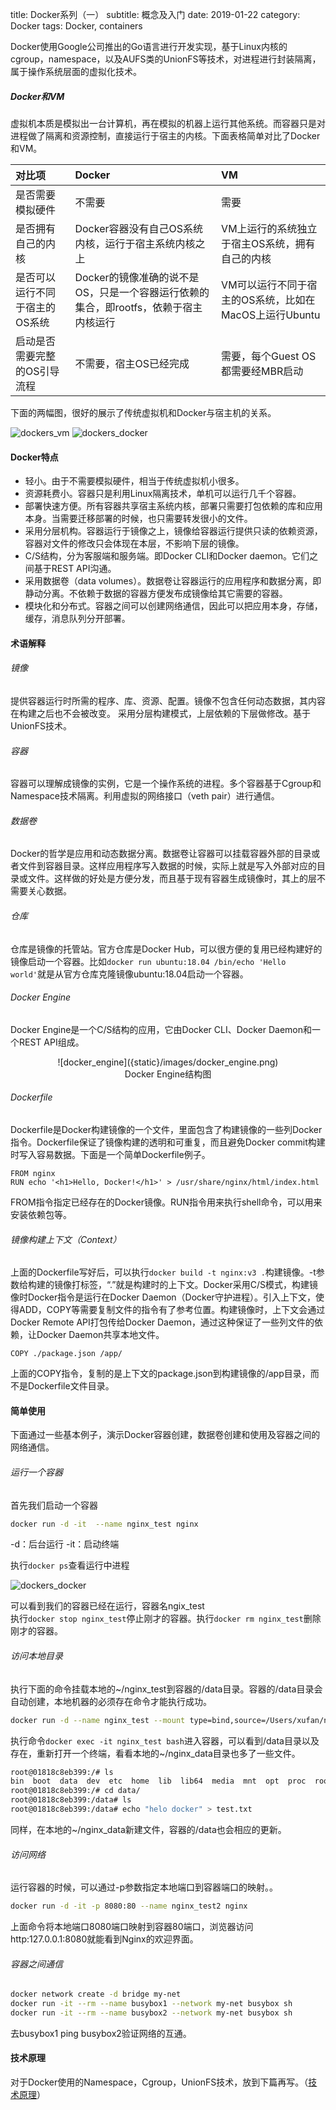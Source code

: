 title: Docker系列（一）
subtitle: 概念及入门
date: 2019-01-22
category: Docker
tags: Docker, containers 

Docker使用Google公司推出的Go语言进行开发实现，基于Linux内核的 cgroup，namespace，以及AUFS类的UnionFS等技术，对进程进行封装隔离，属于操作系统层面的虚拟化技术。

##### Docker和VM
虚拟机本质是模拟出一台计算机，再在模拟的机器上运行其他系统。而容器只是对进程做了隔离和资源控制，直接运行于宿主的内核。下面表格简单对比了Docker和VM。

|对比项 | Docker | VM |
|:-- |:--- |:--- |
| 是否需要模拟硬件 | 不需要 | 需要| 
| 是否拥有自己的内核 | Docker容器没有自己OS系统内核，运行于宿主系统内核之上 | VM上运行的系统独立于宿主OS系统，拥有自己的内核 | 
| 是否可以运行不同于宿主的OS系统 | Docker的镜像准确的说不是OS，只是一个容器运行依赖的集合，即rootfs，依赖于宿主内核运行| VM可以运行不同于宿主的OS系统，比如在MacOS上运行Ubuntu|
| 启动是否需要完整的OS引导流程 | 不需要，宿主OS已经完成 | 需要，每个Guest OS都需要经MBR启动|

下面的两幅图，很好的展示了传统虚拟机和Docker与宿主机的关系。

![dockers_vm]({static}/images/dockers_virtualization.png)
![dockers_docker]({static}/images/dockers_docker.png)


#### Docker特点
- 轻小。由于不需要模拟硬件，相当于传统虚拟机小很多。
- 资源耗费小。容器只是利用Linux隔离技术，单机可以运行几千个容器。
- 部署快速方便。所有容器共享宿主系统内核，部署只需要打包依赖的库和应用本身。当需要迁移部署的时候，也只需要转发很小的文件。
- 采用分层机构。容器运行于镜像之上，镜像给容器运行提供只读的依赖资源，容器对文件的修改只会体现在本层，不影响下层的镜像。
- C/S结构，分为客服端和服务端。即Docker CLI和Docker daemon。它们之间基于REST API沟通。
- 采用数据卷（data volumes）。数据卷让容器运行的应用程序和数据分离，即静动分离。不依赖于数据的容器方便发布成镜像给其它需要的容器。
- 模块化和分布式。容器之间可以创建网络通信，因此可以把应用本身，存储，缓存，消息队列分开部署。 

#### 术语解释
###### 镜像
提供容器运行时所需的程序、库、资源、配置。镜像不包含任何动态数据，其内容在构建之后也不会被改变。
采用分层构建模式，上层依赖的下层做修改。基于UnionFS技术。

###### 容器
容器可以理解成镜像的实例，它是一个操作系统的进程。多个容器基于Cgroup和Namespace技术隔离。利用虚拟的网络接口（veth pair）进行通信。

###### 数据卷
Docker的哲学是应用和动态数据分离。数据卷让容器可以挂载容器外部的目录或者文件到容器目录。这样应用程序写入数据的时候，实际上就是写入外部对应的目录或文件。这样做的好处是方便分发，而且基于现有容器生成镜像时，其上的层不需要关心数据。

###### 仓库
仓库是镜像的托管站。官方仓库是Docker Hub，可以很方便的复用已经构建好的镜像启动一个容器。比如`docker run ubuntu:18.04 /bin/echo 'Hello world'`就是从官方仓库克隆镜像ubuntu:18.04启动一个容器。

###### Docker Engine
Docker Engine是一个C/S结构的应用，它由Docker CLI、Docker Daemon和一个REST API组成。
<center>![docker_engine]({static}/images/docker_engine.png)</center>
<center>Docker Engine结构图</center>

###### Dockerfile
Dockerfile是Docker构建镜像的一个文件，里面包含了构建镜像的一些列Docker指令。Dockerfile保证了镜像构建的透明和可重复，而且避免Docker commit构建时写入容易数据。下面是一个简单Dockerfile例子。
```docker
FROM nginx
RUN echo '<h1>Hello, Docker!</h1>' > /usr/share/nginx/html/index.html
```
FROM指令指定已经存在的Docker镜像。RUN指令用来执行shell命令，可以用来安装依赖包等。

###### 镜像构建上下文（Context）
上面的Dockerfile写好后，可以执行`docker build -t nginx:v3 .`构建镜像。-t参数给构建的镜像打标签，“.”就是构建时的上下文。Docker采用C/S模式，构建镜像时Docker指令是运行在Docker Daemon（Docker守护进程）。引入上下文，使得ADD，COPY等需要复制文件的指令有了参考位置。构建镜像时，上下文会通过Docker Remote API打包传给Docker Daemon，通过这种保证了一些列文件的依赖，让Docker Daemon共享本地文件。
```docker
COPY ./package.json /app/
```
上面的COPY指令，复制的是上下文的package.json到构建镜像的/app目录，而不是Dockerfile文件目录。

#### 简单使用
下面通过一些基本例子，演示Docker容器创建，数据卷创建和使用及容器之间的网络通信。<br>
###### 运行一个容器
首先我们启动一个容器
```bash
docker run -d -it  --name nginx_test nginx
```
-d：后台运行
-it：启动终端

执行`docker ps`查看运行中进程

![dockers_docker]({static}/images/docker_ps.jpg)

可以看到我们的容器已经在运行，容器名ngix_test<br>
执行`docker stop nginx_test`停止刚才的容器。执行`docker rm nginx_test`删除刚才的容器。

###### 访问本地目录
执行下面的命令挂载本地的~/nginx_test到容器的/data目录。容器的/data目录会自动创建，本地机器的必须存在命令才能执行成功。
```bash
docker run -d --name nginx_test --mount type=bind,source=/Users/xufan/nginx_data,target=/data nginx
```
执行命令`docker exec -it nginx_test bash`进入容器，可以看到/data目录以及存在，重新打开一个终端，看看本地的~/nginx_data目录也多了一些文件。
```bash
root@01818c8eb399:/# ls
bin  boot  data  dev  etc  home  lib  lib64  media  mnt  opt  proc  root  run  sbin  srv  sys  tmp  usr  var
root@01818c8eb399:/# cd data/
root@01818c8eb399:/data# ls
root@01818c8eb399:/data# echo "helo docker" > test.txt
```
同样，在本地的~/nginx_data新建文件，容器的/data也会相应的更新。

###### 访问网络
运行容器的时候，可以通过-p参数指定本地端口到容器端口的映射。。
```bash
docker run -d -it -p 8080:80 --name nginx_test2 nginx
```
上面命令将本地端口8080端口映射到容器80端口，浏览器访问http:127.0.0.1:8080就能看到Nginx的欢迎界面。

###### 容器之间通信
```bash
docker network create -d bridge my-net
docker run -it --rm --name busybox1 --network my-net busybox sh
docker run -it --rm --name busybox2 --network my-net busybox sh
```
去busybox1 ping busybox2验证网络的互通。

#### 技术原理
对于Docker使用的Namespace，Cgroup，UnionFS技术，放到下篇再写。（[技术原理]({filename}/dockers_unionfd.md)）